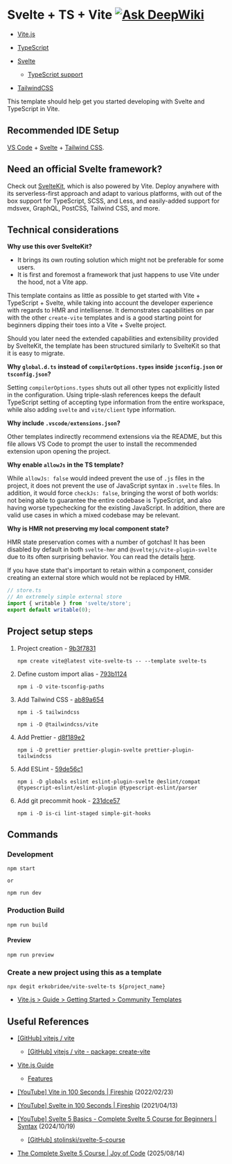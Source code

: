 # Svelte + TS + Vite [![Ask DeepWiki](https://deepwiki.com/badge.svg)](https://deepwiki.com/erkobridee/vite-svelte-ts)

- [Vite.js](https://vitejs.dev/)

- [TypeScript](https://www.typescriptlang.org/)

- [Svelte](https://svelte.dev/)
  - [TypeScript support](https://svelte.dev/docs/svelte/typescript)

- [TailwindCSS](https://tailwindcss.com/)

This template should help get you started developing with Svelte and TypeScript
in Vite.

## Recommended IDE Setup

[VS Code](https://code.visualstudio.com/) +
[Svelte](https://marketplace.visualstudio.com/items?itemName=svelte.svelte-vscode) +
[Tailwind CSS](https://marketplace.visualstudio.com/items?itemName=bradlc.vscode-tailwindcss).

## Need an official Svelte framework?

Check out [SvelteKit](https://github.com/sveltejs/kit#readme), which is also
powered by Vite. Deploy anywhere with its serverless-first approach and adapt to
various platforms, with out of the box support for TypeScript, SCSS, and Less,
and easily-added support for mdsvex, GraphQL, PostCSS, Tailwind CSS, and more.

## Technical considerations

**Why use this over SvelteKit?**

- It brings its own routing solution which might not be preferable for some
  users.
- It is first and foremost a framework that just happens to use Vite under the
  hood, not a Vite app.

This template contains as little as possible to get started with Vite +
TypeScript + Svelte, while taking into account the developer experience with
regards to HMR and intellisense. It demonstrates capabilities on par with the
other `create-vite` templates and is a good starting point for beginners dipping
their toes into a Vite + Svelte project.

Should you later need the extended capabilities and extensibility provided by
SvelteKit, the template has been structured similarly to SvelteKit so that it is
easy to migrate.

**Why `global.d.ts` instead of `compilerOptions.types` inside `jsconfig.json` or
`tsconfig.json`?**

Setting `compilerOptions.types` shuts out all other types not explicitly listed
in the configuration. Using triple-slash references keeps the default TypeScript
setting of accepting type information from the entire workspace, while also
adding `svelte` and `vite/client` type information.

**Why include `.vscode/extensions.json`?**

Other templates indirectly recommend extensions via the README, but this file
allows VS Code to prompt the user to install the recommended extension upon
opening the project.

**Why enable `allowJs` in the TS template?**

While `allowJs: false` would indeed prevent the use of `.js` files in the
project, it does not prevent the use of JavaScript syntax in `.svelte` files. In
addition, it would force `checkJs: false`, bringing the worst of both worlds:
not being able to guarantee the entire codebase is TypeScript, and also having
worse typechecking for the existing JavaScript. In addition, there are valid use
cases in which a mixed codebase may be relevant.

**Why is HMR not preserving my local component state?**

HMR state preservation comes with a number of gotchas! It has been disabled by
default in both `svelte-hmr` and `@sveltejs/vite-plugin-svelte` due to its often
surprising behavior. You can read the details
[here](https://github.com/rixo/svelte-hmr#svelte-hmr).

If you have state that's important to retain within a component, consider
creating an external store which would not be replaced by HMR.

```ts
// store.ts
// An extremely simple external store
import { writable } from 'svelte/store';
export default writable(0);
```

## Project setup steps

1. Project creation - [9b3f7831](https://github.com/erkobridee/vite-svelte-ts/commit/9b3f7831adcd7a77d7ff290d180e45d472b0340e)

   ```
   npm create vite@latest vite-svelte-ts -- --template svelte-ts
   ```

2. Define custom import alias - [793b1124](https://github.com/erkobridee/vite-svelte-ts/commit/793b112423beb512842fc7e3df99d6e060bef6d3)

   ```
   npm i -D vite-tsconfig-paths
   ```

3. Add Tailwind CSS - [ab89a654](https://github.com/erkobridee/vite-svelte-ts/commit/ab89a6541f18607a151cc0aa71843eeb7fc31f37)

   ```
   npm i -S tailwindcss

   npm i -D @tailwindcss/vite
   ```

4. Add Prettier - [d8f189e2](https://github.com/erkobridee/vite-svelte-ts/commit/d8f189e2e9147969598ac9bd7b7aa4930e7f83c0)

   ```
   npm i -D prettier prettier-plugin-svelte prettier-plugin-tailwindcss
   ```

5. Add ESLint - [59de56c1](https://github.com/erkobridee/vite-svelte-ts/commit/59de56c18e62d06936a554ff8223afd0bc65764b)

   ```
   npm i -D globals eslint eslint-plugin-svelte @eslint/compat @typescript-eslint/eslint-plugin @typescript-eslint/parser
   ```

6. Add git precommit hook - [231dce57](https://github.com/erkobridee/vite-svelte-ts/commit/231dce5752844ad505c67b7a4ad412fecfbfe33e)

   ```
   npm i -D is-ci lint-staged simple-git-hooks
   ```

## Commands

### Development

```
npm start

or

npm run dev
```

### Production Build

```
npm run build
```

#### Preview

```
npm run preview
```

### Create a new project using this as a template

```
npx degit erkobridee/vite-svelte-ts ${project_name}
```

- [Vite.js > Guide > Getting Started > Community Templates](https://vitejs.dev/guide/#community-templates)

## Useful References

- [[GitHub] vitejs / vite](https://github.com/vitejs/vite)
  - [[GitHub] vitejs / vite - package: create-vite](https://github.com/vitejs/vite/tree/main/packages/create-vite)

- [Vite.js Guide](https://vitejs.dev/guide/)
  - [Features](https://vitejs.dev/guide/features.html)

- [[YouTube] Vite in 100 Seconds | Fireship](https://www.youtube.com/watch?v=KCrXgy8qtjM)
  (2022/02/23)

- [[YouTube] Svelte in 100 Seconds | Fireship](https://www.youtube.com/watch?v=rv3Yq-B8qp4)
  (2021/04/13)

- [[YouTube] Svelte 5 Basics - Complete Svelte 5 Course for Beginners | Syntax](https://www.youtube.com/watch?v=8DQailPy3q8)
  (2024/10/19)
  - [[GitHub] stolinski/svelte-5-course](https://github.com/stolinski/svelte-5-course)

- [The Complete Svelte 5 Course | Joy of Code](https://joyofcode.xyz/learn-svelte)
  (2025/08/14)

